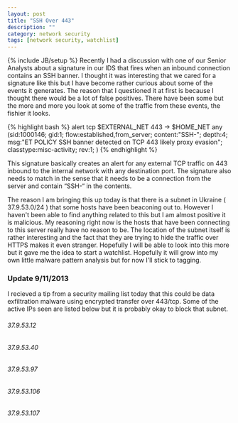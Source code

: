 ```yaml
---
layout: post
title: "SSH Over 443"
description: ""
category: network security
tags: [network security, watchlist]
---
```

{% include JB/setup %}
Recently I had a discussion with one of our Senior Analysts about a signature in our IDS that fires when an inbound connection contains an SSH banner. I thought it was interesting that we cared for a signature like this but I have become rather curious about some of the events it generates. The reason that I questioned it at first is because I thought there would be a lot of false positives. There have been some but the more and more you look at some of the traffic from these events, the fishier it looks.

{% highlight bash %}
alert tcp $EXTERNAL_NET 443 -> $HOME_NET any (sid:1000146; gid:1; flow:established,from_server; content:"SSH-"; depth:4; msg:"ET POLICY SSH banner detected on TCP 443 likely proxy evasion"; classtype:misc-activity; rev:1; )
{% endhighlight %}

This signature basically creates an alert for any external TCP traffic on 443 inbound to the internal network with any destination port. The signature also needs to match in the sense that it needs to be a connection from the server and contain “SSH-“ in the contents.

The reason I am bringing this up today is that there is a subnet in Ukraine ( 37.9.53.0/24 ) that some hosts have been beaconing out to. However I haven't been able to find anything related to this but I am almost positive it is malicious. My reasoning right now is the hosts that have been connecting to this server really have no reason to be. The location of the subnet itself is rather interesting and the fact that they are trying to hide the traffic over HTTPS makes it even stranger. Hopefully I will be able to look into this more but it gave me the idea to start a watchlist. Hopefully it will grow into my own little malware pattern analysis but for now I'll stick to tagging.

### Update 9/11/2013
I recieved a tip from a security mailing list today that this could be data exfiltration malware using encrypted transfer over 443/tcp. Some of the active IPs seen are listed below but it is probably okay to block that subnet.

######  37.9.53.12
######  37.9.53.40
######  37.9.53.97
######  37.9.53.106
######  37.9.53.107
